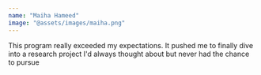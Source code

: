 ```yaml
---
name: "Maiha Hameed"
image: "@assets/images/maiha.png"
---
```


This program really exceeded my expectations. It pushed me to finally dive into a research project I'd always thought about but never had the chance to pursue